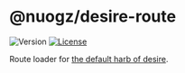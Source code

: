 # @nuogz/desire-route
![Version](https://img.shields.io/github/package-json/v/nuogz/desire-route?style=flat-square)
[![License](https://img.shields.io/github/license/nuogz/desire-route?style=flat-square)](https://www.gnu.org/licenses/lgpl-3.0-standalone.html)

Route loader for [the default harb of desire](https://github.com/nuogz/desire-harb-default).
